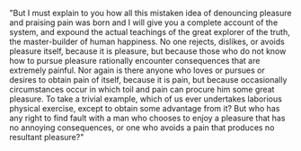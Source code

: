 "But I must explain to you how all this mistaken idea of denouncing pleasure and praising pain
was born and I will give you a complete account of the system, and expound the actual teachings
of the great explorer of the truth, the master-builder of human happiness. No one rejects,
dislikes, or avoids pleasure itself, because it is pleasure, but because those who do not know 
how to pursue pleasure rationally encounter consequences that are extremely painful. Nor again is there 
anyone who loves or pursues or desires to obtain pain of itself, because it is pain, 
but because occasionally circumstances occur in which toil and pain can procure him some great pleasure.
To take a trivial example, which of us ever undertakes laborious physical exercise, except 
to obtain some advantage from it? But who has any right to find fault with a man who chooses
to enjoy a pleasure that has no annoying consequences, or one who avoids a pain that produces
no resultant pleasure?"